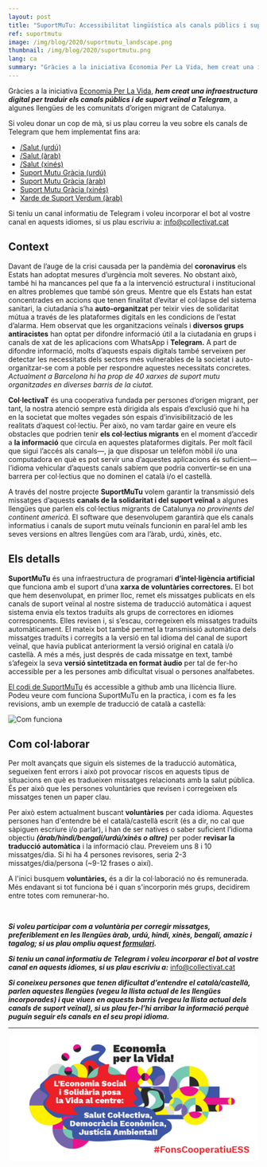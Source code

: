 ```yaml
---
layout: post
title: "SuportMuTu: Accessibilitat lingüística als canals públics i suport veïnal"
ref: suportmutu
image: /img/blog/2020/suportmutu_landscape.png
thumbnail: /img/blog/2020/suportmutu.png
lang: ca
summary: "Gràcies a la iniciativa Economia Per La Vida, hem creat una infraestructura digital per traduir els canals públics i de suport veïnal a Telegram, a algunes llengües de les comunitats d’origen migrant de Catalunya."
---
```


Gràcies a la iniciativa [Economia Per La Vida][goteo], _**hem creat una infraestructura digital per traduir els canals públics i de suport veïnal a Telegram**_, a algunes llengües de les comunitats d’origen migrant de Catalunya.

Si voleu donar un cop de mà, si us plau correu la veu sobre els canals de Telegram que hem implementat fins ara:

* [/Salut (urdú)][salutcat_ur]
* [/Salut (àrab)][salutcat_ar]
* [/Salut (xinés)][salutcat_zh]
* [Suport Mutu Gràcia (urdú)][suportgracia_ar]
* [Suport Mutu Gràcia (àrab)][suportgracia_ar]
* [Suport Mutu Gràcia (xinés)][suportgracia_ar]
* [Xarde de Suport Verdum (àrab)][XarxadeSuportVerdum_ar]

Si teniu un canal informatiu de Telegram i voleu incorporar el bot al vostre canal en aquests idiomes, si us plau escriviu a: info@collectivat.cat

## Context

Davant de l’auge de la crisi causada per la pandèmia del **coronavirus** els Estats han adoptat mesures d’urgència molt severes. No obstant això, també hi ha mancances pel que fa a la intervenció estructural i institucional en altres problemes que també són greus. Mentre que els Estats han estat concentrades en accions que tenen finalitat d’evitar el col·lapse del sistema sanitari, la ciutadania s’ha **auto-organitzat** per teixir vies de solidaritat mútua a través de les plataformes digitals en les condicions de l’estat d’alarma. Hem observat que les organitzacions veïnals i **diversos grups antiracistes** han optat per difondre informació útil a la ciutadania en grups i canals de xat de les aplicacions com WhatsApp i **Telegram.** A part de difondre informació, molts d’aquests espais digitals també serveixen per detectar les necessitats dels sectors més vulnerables de la societat i auto-organitzar-se com a poble per respondre aquestes necessitats concretes. _Actualment a Barcelona hi ha prop de 40 xarxes de suport mutu organitzades en diverses barris de la ciutat._

**Col·lectivaT** és una cooperativa fundada per persones d’origen migrant, per tant, la nostra atenció sempre està dirigida als espais d’exclusió que hi ha en la societat que moltes vegades són espais d’invisibilització de les realitats d’aquest col·lectiu. Per això, no vam tardar gaire en veure els obstacles que podrien tenir **els col·lectius migrants** en el moment d’accedir a **la informació** que circula en aquestes plataformes digitals. Per molt fàcil que sigui l’accés als canals—, ja que disposar un telèfon mòbil i/o una computadora en què es pot servir una d’aquestes aplicacions és suficient—l’idioma vehicular d’aquests canals sabíem que podria convertir-se en una barrera per col·lectius que no dominen el català i/o el castellà.

A través del nostre projecte **SuportMuTu** volem garantir la transmissió dels missatges d’aquests **canals de la solidaritat i del suport veïnal** a algunes llengües que parlen els col·lectius migrants de Catalunya _no provinents del continent americà_. El software que desenvolupem garantirà que els canals informatius i canals de suport mutu veïnals funcionin en paral·lel amb les seves versions en altres llengües com ara l’àrab, urdú, xinès, etc.

## Els detalls


**SuportMuTu** és una infraestructura de programari **d’intel·ligència artificial** que funciona amb el suport d’una **xarxa de voluntàries correctores.** El bot que hem desenvolupat, en primer lloc, remet els missatges publicats en els canals de suport veïnal al nostre sistema de traducció automàtica i aquest sistema envia els textos traduïts als grups de correctores en idiomes corresponents. Elles revisen i, si s’escau, corregeixen els missatges traduïts automàticament. El mateix bot també permet la transmissió automàtica dels missatges traduïts i corregits a la versió en tal idioma del canal de suport veïnal, que havia publicat anteriorment la versió original en català i/o castellà. A més a més, just després de cada missatge en text, també s’afegeix la seva **versió sintetitzada en format àudio** per tal de fer-ho accessible per a les persones amb dificultat visual o persones analfabetes.

[El codi de SuportMuTu][github] és accessible a github amb una llicència lliure. Podeu veure com funciona SuportMuTu en la practica, i com es fa les revisions, amb un exemple de traducció de català a castellà:

![Com funciona](/img/blog/2020/suportMuTu_long.gif)

## Com col·laborar

Per molt avançats que siguin els sistemes de la traducció automàtica, segueixen fent errors i això pot provocar riscos en aquests tipus de situacions en què es tradueixen  missatges relacionats amb la salut pública. És per això que les persones voluntàries que revisen i corregeixen els missatges tenen un paper clau. 

Per això estem actualment buscant **voluntàries** per cada idioma. Aquestes persones han d'entendre bé el català/castellà escrit (és a dir, no cal que sàpiguen escriure i/o parlar), i han de ser natives o saber suficient l’idioma objectiu **_(àrab/hindi/bengalí/urdú/xinès o altre)_** per poder **revisar la traducció automàtica** i la informació clau. Preveiem uns 8 i 10 missatges/dia. Si hi ha 4 persones revisores, seria 2-3 missatges/dia/persona (~9-12 frases o així).

A l'inici busquem **voluntàries,** és a dir la col·laboració no és remunerada. Més endavant si tot funciona bé i quan s'incorporin més grups, decidirem entre totes com remunerar-ho.

<br/>

_**Si voleu participar com a voluntària per corregir missatges, preferiblement en les llengües àrab, urdú, hindi, xinès, bengalí, amazic i tagalog; si us plau ompliu aquest [formulari][formulari].**_

_**Si teniu un canal informatiu de Telegram i voleu incorporar el bot al vostre canal en aquests idiomes, si us plau escriviu a:**_ info@collectivat.cat

_**Si coneixeu persones que tenen dificultat d’entendre el català/castellà, parlen aquestes llengües (vegeu la llista actual de les llengües incorporades) i que viuen en aquests barris (vegeu la llista actual dels canals de suport veïnal), si us plau fer-l’hi arribar la informació perquè puguin seguir els canals en el seu propi idioma.**_

---
<img src="/img/blog/2020/economiaperlavida.jpg" width="600"/>

[goteo]: https://ca.goteo.org/project/fons-cooperatiu-front-l-emergencia-social-i-sanita
[github]: https://github.com/CollectivaT-dev/suport_mt
[formulari]: a
[salutcat_ur]: https://t.me/salutcat_ur
[salutcat_ar]: https://t.me/salutcat_ar
[salutcat_zh]: https://t.me/salutcat_zh
[suportgracia_ur]: https://t.me/suportgracia_ur
[suportgracia_ar]: https://t.me/suportgracia_ar
[suportgracia_zh]: https://t.me/suportgracia_zh
[XarxadeSuportVerdum_ar]: https://t.me/XarxadeSuportVerdum_ar

